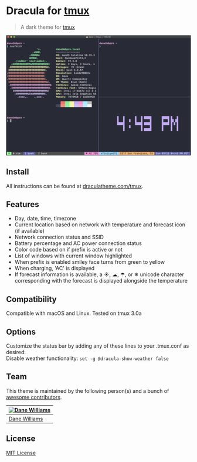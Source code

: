 # Dracula for [tmux](https://github.com/tmux/tmux/wiki)

> A dark theme for [tmux](https://github.com/tmux/tmux/wiki)

![Screenshot](./screenshot.png)

## Install

All instructions can be found at [draculatheme.com/tmux](https://draculatheme.com/tmux).

## Features

* Day, date, time, timezone
* Current location based on network with temperature and forecast icon (if available)
* Network connection status and SSID
* Battery percentage and AC power connection status
* Color code based on if prefix is active or not
* List of windows with current window highlighted
* When prefix is enabled smiley face turns from green to yellow
* When charging, 'AC' is displayed
* If forecast information is available, a ☀, ☁, ☂, or ❄ unicode character corresponding with the forecast is displayed alongside the temperature

## Compatibility

Compatible with macOS and Linux. Tested on tmux 3.0a

## Options
Customize the status bar by adding any of these lines to your .tmux.conf as desired:  
Disable weather functionality: `set -g @dracula-show-weather false`  

## Team

This theme is maintained by the following person(s) and a bunch of [awesome contributors](https://github.com/dracula/tmux/graphs/contributors).

[![Dane Williams](https://avatars3.githubusercontent.com/u/22798229?v=4&s=70)](https://github.com/danerwilliams) |
--- |
[Dane Williams](https://github.com/danerwilliams) |

## License

[MIT License](./LICENSE)
